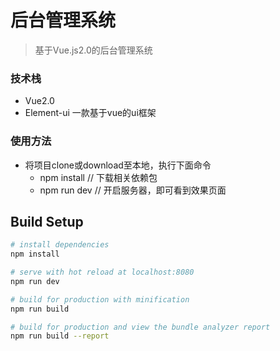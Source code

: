 # 后台管理系统

> 基于Vue.js2.0的后台管理系统

### 技术栈
- Vue2.0
- Element-ui 一款基于vue的ui框架

### 使用方法
- 将项目clone或download至本地，执行下面命令
	+ npm install  // 下载相关依赖包
	+ npm run dev  // 开启服务器，即可看到效果页面
## Build Setup

``` bash
# install dependencies
npm install

# serve with hot reload at localhost:8080
npm run dev

# build for production with minification
npm run build

# build for production and view the bundle analyzer report
npm run build --report
```

